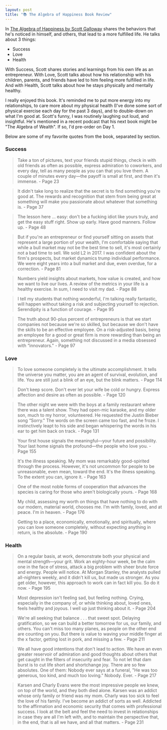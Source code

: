 ```yaml
---
layout: post
title: "📚 The Algebra of Happiness Book Review"
---
```



In [The Algebra of Happiness by Scott Galloway](https://www.amazon.com/Algebra-Happiness-Pursuit-Success-Meaning/dp/0593084195) shares the behaviors that he's 
noticed in himself, and others, that lead to a more fulfilled life. He talks about 3 things:

* Success
* Love
* Health

With Success, Scott shares stories and learnings from his own life as an entrepreneur. With Love, Scott talks about how his relationship with his children, 
parents, and friends have led to him feeling more fulfilled in life. And with Health, Scott talks about how he stays physically and mentally healthy. 

I really enjoyed this book. It's reminded me to put more energy into my relationships, to care more about my physical health (I've done some sort of physical 
exercise each day for the past 3 days), and to double-down on what I'm good at. Scott's funny, I was routinely laughing out loud, and insightful. He's 
mentioned in a recent podcast that his next book might be "The Algebra of Wealth". If so, I'd pre-order on Day 1.

Below are some of my favorite quotes from the book, separated by section.

### Success

> Take a ton of pictures, text your friends stupid things, check in with old friends as often as possible, express admiration to coworkers, and every 
day, tell as many people as you can that you love them. A couple of minutes every day—the payoff is small at first, and then it's immense. - Page 23

> It didn't take long to realize that the secret is to find something you're good at. The rewards and recognition that stem from being great at something 
will make you passionate about whatever that something is. - Page 37

> The lesson here ... easy: don't be a fucking idiot like yours truly, and get the easy stuff right. Show up early. Have good manners. Follow up. - Page 48

> But if you're an entrepreneur or find yourself sitting on assets that represent a large portion of your wealth, I'm comfortable saying that while a bull 
market may not be the best time to sell, it's most certainly not a bad time to sell. We sold L2 in 2017. I was confident about the firm's prospects, but 
market dynamics trump individual performance. We were eight years into a bull market and due, even overdue, for a correction. - Page 81

> Numbers yield insights about markets, how value is created, and how we want to live our lives. A review of the metrics in your life is a healthy exercise. 
In sum, I need to visit my dad. - Page 88

> I tell my students that nothing wonderful, I'm talking really fantastic, will happen without taking a risk and subjecting yourself to rejection. Serendipity 
is a function of courage. - Page 95

> The truth about 90-plus percent of entrepreneurs is that we start companies not because we're so skilled, but because we don't have the skills to be an 
effective employee. On a risk-adjusted basis, being an employee for a good or great firm is more rewarding than being an entrepreneur. Again, something not 
discussed in a media obsessed with “innovators." - Page 97

### Love

> To love someone completely is the ultimate accomplishment. It tells the universe you matter, you are an agent of survival, evolution, and life. You are 
still just a blink of an eye, but the blink matters. - Page 114

> Don't keep score. Don't ever let your wife be cold or hungry. Express affection and desire as often as possible. - Page 120

> The other night we were with the boys at a family restaurant where there was a talent show. They had open-mic karaoke, and my older son, much to my horror, 
volunteered. He requested the Justin Bieber song “Sorry." The words on the screen came too fast, and he froze. I instinctively leapt to his side and began 
whispering the words in his ear to get him back on track. - Page 131

> Your first house signals the meaningful—your future and possibility. Your last home signals the profound—the people who love you. - Page 155

> It's the illness speaking. My mom was remarkably good-spirited through the process. However, it's not uncommon for people to be unreasonable, even mean, toward the 
end. It's the illness speaking. To the extent you can, ignore it. - Page 163

> One of the most noble forms of cooperation that advances the species is caring for those who aren't biologically yours. - Page 168

> My child, assessing my worth on things that have nothing to do with our modern, material world, chooses me. I'm with family, loved, and at peace. I'm in heaven. - Page 176

> Getting to a place, economically, emotionally, and spiritually, where you can love someone completely, without expecting anything in return, is the absolute. - Page 190

### Health

> On a regular basis, at work, demonstrate both your physical and mental strength—your grit. Work an eighty-hour week, be the calm one in the face of stress, attack 
a big problem with sheer brute force and energy. People will notice. At Morgan Stanley, the analysts pulled all-nighters weekly, and it didn't kill us, but made us 
stronger. As you get older, however, this approach to work can in fact kill you. So do it now. - Page 195

> Most depression isn't feeling sad, but feeling nothing. Crying, especially in the company of, or while thinking about, loved ones, feels healthy and joyous. I well 
up just thinking about it. - Page 204

> We're all seeking that balance . . . that sweet spot. Delaying gratification, so we can build a better tomorrow for us, our family, and others. You can't miss too 
many planes, as people on the other end are counting on you. But there is value to waving your middle finger at the x factor, getting lost in pork, and missing a few. - Page 211

> We all have good intentions that don't lead to action. We have an even greater reservoir of admiration and good thoughts about others that get caught in the filters 
of insecurity and fear. To not let that dam burst is to cut life short and shortchange joy. There are so few absolutes. One of them: Nobody ever says at a funeral, 
"He was too generous, too kind, and much too loving." Nobody. Ever. - Page 217

> Karsen and Charly Evans were the most impressive people we knew, on top of the world, and they both died alone. Karsen was an addict whose only family or friend was 
my mom. Charly was too sick to feel the love of his family. I've become an addict of sorts as well. Addicted to the affirmation and economic security that comes with 
professional success. I look at the belt and feel the need to invest in relationships in case they are all I'm left with, and to maintain the perspective that, in the 
end, that is all we have, and all that matters. - Page 231

